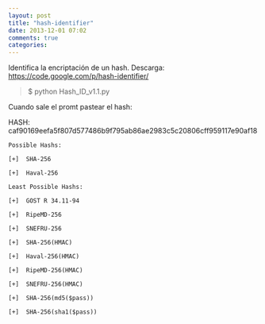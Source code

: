 ```yaml
---
layout: post
title: "hash-identifier"
date: 2013-12-01 07:02
comments: true
categories: 
---
```

Identifica la encriptación de un hash. Descarga: https://code.google.com/p/hash-identifier/

>$ python Hash_ID_v1.1.py

Cuando sale el promt pastear el hash:

HASH: caf90169eefa5f807d577486b9f795ab86ae2983c5c20806cff959117e90af18

	Possible Hashs:

	[+]  SHA-256

	[+]  Haval-256

	Least Possible Hashs:

	[+]  GOST R 34.11-94

	[+]  RipeMD-256

	[+]  SNEFRU-256

	[+]  SHA-256(HMAC)

	[+]  Haval-256(HMAC)

	[+]  RipeMD-256(HMAC)

	[+]  SNEFRU-256(HMAC)

	[+]  SHA-256(md5($pass))

	[+]  SHA-256(sha1($pass))

